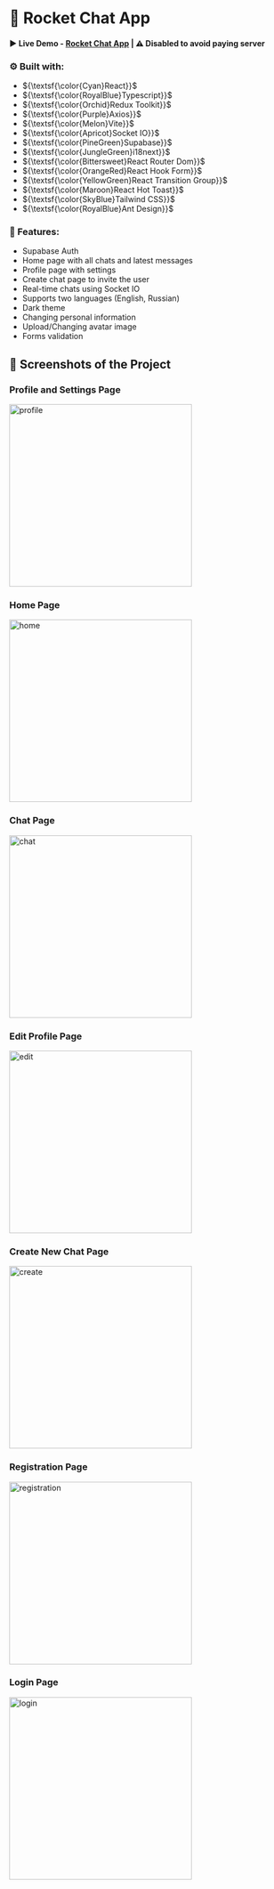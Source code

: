 # 🚀 Rocket Chat App

#### ▶️ Live Demo - [Rocket Chat App](https://rocket-chat-knyazweb.vercel.app) | ⚠️ Disabled to avoid paying server  

### ⚙️ Built with:

* ${\textsf{\color{Cyan}React}}$
* ${\textsf{\color{RoyalBlue}Typescript}}$
* ${\textsf{\color{Orchid}Redux Toolkit}}$
* ${\textsf{\color{Purple}Axios}}$
* ${\textsf{\color{Melon}Vite}}$
* ${\textsf{\color{Apricot}Socket IO}}$
* ${\textsf{\color{PineGreen}Supabase}}$
* ${\textsf{\color{JungleGreen}i18next}}$
* ${\textsf{\color{Bittersweet}React Router Dom}}$
* ${\textsf{\color{OrangeRed}React Hook Form}}$
* ${\textsf{\color{YellowGreen}React Transition Group}}$
* ${\textsf{\color{Maroon}React Hot Toast}}$
* ${\textsf{\color{SkyBlue}Tailwind CSS}}$
* ${\textsf{\color{RoyalBlue}Ant Design}}$

### 💫 Features:

* Supabase Auth
* Home page with all chats and latest messages
* Profile page with settings
* Create chat page to invite the user
* Real-time chats using Socket IO
* Supports two languages (English, Russian)
* Dark theme 
* Сhanging personal information
* Upload/Changing avatar image
* Forms validation

<h2> 📸 Screenshots of the Project</h2>
<h3 align='left'>Profile and Settings Page</h3>
<div align='left'>
<img width="328" alt="profile" src="https://github.com/user-attachments/assets/2844d8e0-17c5-47d6-b8a8-cf472e3dfa64">
</div>
<h3 align='left'>Home Page</h3>
<div align='left'>
<img width="328" alt="home" src="https://github.com/user-attachments/assets/dd26dd2a-a895-4e47-8fbd-32cb34003355">
</div>
<h3 align='left'>Chat Page</h3>
<div align='left'>
<img width="328" alt="chat" src="https://github.com/user-attachments/assets/a13af6ff-399a-4539-92d4-5d2e89c86c60">
</div>
<h3 align='left'>Edit Profile Page</h3>
<div align='left'>
<img width="328" alt="edit" src="https://github.com/user-attachments/assets/bd08b3bf-f006-495b-8877-8f12e2f60c12">
</div>
<h3 align='left'>Create New Chat Page</h3>
<div align='left'>
<img width="328" alt="create" src="https://github.com/user-attachments/assets/67cdc8bb-c228-46fc-be9d-197002fa39e2">
</div>
<h3 align='left'>Registration Page</h3>
<div align='left'>
<img width="328" alt="registration" src="https://github.com/user-attachments/assets/59e2fb83-435b-41b9-bab8-7f3080df9bef">
</div>
<h3 align='left'>Login Page</h3>
<div align='left'>
<img width="328" alt="login" src="https://github.com/user-attachments/assets/be2a5bfb-6acc-42b5-a827-88e86541d768">
</div>




